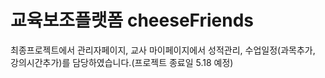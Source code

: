 # 교육보조플랫폼 cheeseFriends
최종프로젝트에서 관리자페이지, 교사 마이페이지에서 성적관리, 수업일정(과목추가, 강의시간추가)를 담당하였습니다.(프로젝트 종료일 5.18 예정)
